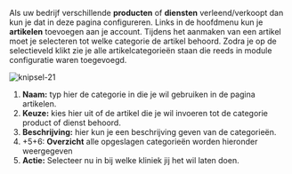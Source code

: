 Als uw bedrijf verschillende **producten** of **diensten** verleend/verkoopt dan kun je dat in deze pagina configureren. Links in de hoofdmenu kun je **artikelen** toevoegen aan je account. Tijdens het aanmaken van een artikel moet je selecteren tot welke categorie de artikel behoord. Zodra je op de selectieveld klikt zie je alle artikelcategorieën staan die reeds in module configuratie waren toegevoegd.

![knipsel-21](https://user-images.githubusercontent.com/95087870/149656970-b81eba38-4168-40e6-bf78-7c4817f2a7e6.PNG)

1. **Naam:** typ hier de categorie in die je wil gebruiken in de pagina artikelen.
2. **Keuze:** kies hier uit of de artikel die je wil invoeren tot de categorie product of dienst behoord.
3. **Beschrijving:** hier kun je een beschrijving geven van de categorieën.
4. +5+6: **Overzicht** alle opgeslagen categorieën worden hieronder weergegeven
7. **Actie:** Selecteer nu in bij welke kliniek jij het wil laten doen. 
